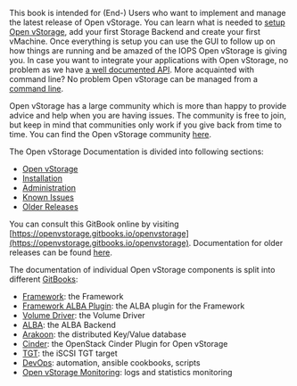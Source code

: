 This book is intended for (End-) Users who want to implement and manage the latest release of Open vStorage. You can learn what is needed to [setup Open vStorage](Installation/README.md), add your first Storage Backend and create your first vMachine. Once everything is setup you can use the GUI to follow up on how things are running and be amazed of the IOPS Open vStorage is giving you. In case you want to integrate your applications with Open vStorage, no problem as we have [a well documented API](Administration/usingtheapi/README.md). More acquainted with command line? No problem Open vStorage can be managed from a [command line](Administration/usingthecli/README.md).


Open vStorage has a large community which is more than happy to provide
advice and help when you are having issues. The community is free to
join, but keep in mind that communities only work if you give back from
time to time. You can find the Open vStorage community
[here](https://groups.google.com/forum/#!forum/open-vstorage).

The Open vStorage Documentation is divided into following sections:
* [Open vStorage](Openvstorage/README.md)
* [Installation](Installation/README.md)
* [Administration](Administration/README.md)
* [Known Issues](knownissues.md)
* [Older Releases](olderreleases.md)

You can consult this GitBook online by visiting [https://openvstorage.gitbooks.io/openvstorage](https://openvstorage.gitbooks.io/openvstorage). Documentation for older releases can be found [here](olderreleases.md).

The documentation of individual Open vStorage components is split into different [GitBooks](https://www.gitbook.com/@openvstorage):
* [Framework](https://openvstorage.gitbooks.io/framework/): the Framework
* [Framework ALBA Plugin](https://openvstorage.gitbooks.io/framework-alba-plugin/): the ALBA plugin for the Framework
* [Volume Driver](https://openvstorage.gitbooks.io/volumedriver/): the Volume Driver
* [ALBA](https://openvstorage.gitbooks.io/alba/): the ALBA Backend
* [Arakoon](https://openvstorage.gitbooks.io/arakoon/): the distributed Key/Value database
* [Cinder](https://openvstorage.gitbooks.io/cinder/): the OpenStack Cinder Plugin for Open vStorage
* [TGT](https://openvstorage.gitbooks.io/tgt/): the iSCSI TGT target
* [DevOps](https://openvstorage.gitbooks.io/devops/): automation, ansible cookbooks, scripts
* [Open vStorage Monitoring](https://openvstorage.gitbooks.io/ovs-monitoring/): logs and statistics monitoring

